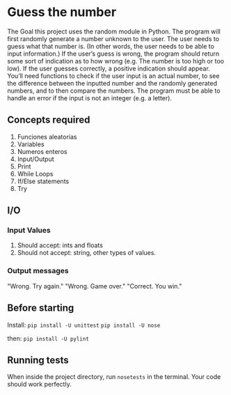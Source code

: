 # Guess the number

The Goal this project uses the random module in Python. The program will first randomly generate a number unknown to the user. The user needs to guess what that number is. (In other words, the user needs to be able to input information.) If the user’s guess is wrong, the program should return some sort of indication as to how wrong (e.g. The number is too high or too low). If the user guesses correctly, a positive indication should appear. You’ll need functions to check if the user input is an actual number, to see the difference between the inputted number and the randomly generated numbers, and to then compare the numbers. The program must be able to handle an error if the input is not an integer (e.g. a letter).

## Concepts required

1. Funciones aleatorias
2. Variables
3. Numeros enteros
4. Input/Output
5. Print
6. While Loops
7. If/Else statements
8. Try

## I/O

### Input Values
1. Should accept: ints and floats
2. Should not accept: string, other types of values.

### Output messages
"Wrong. Try again."
"Wrong. Game over."
"Correct. You win."

## Before starting

Install:
`pip install -U unittest`
`pip install -U nose`

then:
`pip install -U pylint`

## Running tests

When inside the project directory, run `nosetests` in the terminal. Your code
should work perfectly.
